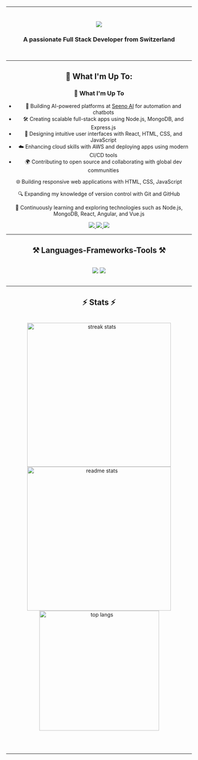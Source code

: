 <hr/>
<h1 align="center">
    <img src="https://readme-typing-svg.herokuapp.com/?font=Righteous&size=35&center=true&vCenter=true&width=500&height=70&duration=4000&lines=Hello+World!+👋;+I'm+Rabuma!;" />
</h1>

<h3 align="center">A passionate Full Stack Developer from Switzerland</h3>

<br/>
<hr/>

<div align="center">

## 🚀 What I'm Up To:

### 🚀 What I'm Up To

- 🤖 Building AI-powered platforms at [Seeno AI](https://www.seenoai.com) for automation and chatbots  
- 🛠️ Creating scalable full-stack apps using Node.js, MongoDB, and Express.js  
- 🎨 Designing intuitive user interfaces with React, HTML, CSS, and JavaScript  
- ☁️ Enhancing cloud skills with AWS and deploying apps using modern CI/CD tools  
- 🌍 Contributing to open source and collaborating with global dev communities  

 
🌐 Building responsive web applications with HTML, CSS, JavaScript

🔍 Expanding my knowledge of version control with Git and GitHub

🌱 Continuously learning and exploring technologies such as Node.js, MongoDB, React, Angular, and Vue.js

 </div>
 
<div align="center"> 
  <a href="mailto:iamrabuma@gmail.com">
    <img src="https://img.shields.io/badge/Gmail-333333?style=for-the-badge&logo=gmail&logoColor=red" />
  </a>
  <a href="https://linkedin.com/in/rabuma/" target="_blank">
    <img src="https://img.shields.io/badge/LinkedIn-0077B5?style=for-the-badge&logo=linkedin&logoColor=white" target="_blank" />
  </a>
  <a href="https://rabumaabraham.github.io" target="_blank">
     <img src="https://img.shields.io/badge/Portfolio-FF5722?style=for-the-badge&logo=todoist&logoColor=white" target="_blank" /> <!-- sqlite, safari, google-chrome are other good icon options -->
  </a>
</div>

 <hr/>
 
<h2 align="center">⚒️ Languages-Frameworks-Tools ⚒️</h2>
<br/>
<div align="center">
    <img src="https://skillicons.dev/icons?i=react,html,css,vscode,github,figma,tailwind,git" />
    <img src="https://skillicons.dev/icons?i=nodejs,python,javascript,typescript,mongodb,cpp,nextjs,mysql" /><br>
</div>

<br/>





<hr/>

<h2 align="center">⚡ Stats ⚡</h2>
<br>
<div align="center">
  <img width="390" src="https://github-readme-streak-stats.herokuapp.com/?user=rabumaabraham&count_private=true&theme=react&border_radius=10" alt="streak stats"/>
  <img width="390" src="https://github-readme-stats.vercel.app/api?username=rabumaabraham&count_private=true&show_icons=true&theme=react&rank_icon=github&border_radius=10" alt="readme stats" />
  <br/>
  <img width="325" align="center" src="https://github-readme-stats.vercel.app/api/top-langs/?username=rabumaabraham&hide=HTML&langs_count=8&layout=compact&theme=react&border_radius=10&size_weight=0.5&count_weight=0.5&exclude_repo=github-readme-stats" alt="top langs" />
</div>

<br/><br/>

<hr/>







